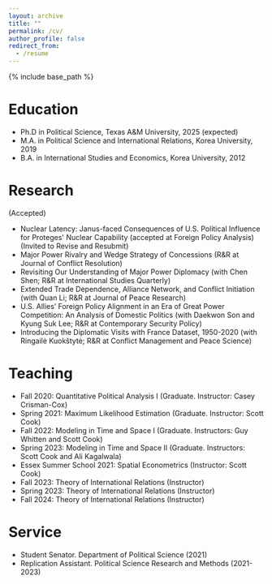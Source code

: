 ```yaml
---
layout: archive
title: ""
permalink: /cv/
author_profile: false
redirect_from:
  - /resume
---
```


{% include base_path %}

Education
======
* Ph.D in Political Science, Texas A&M University, 2025 (expected)
* M.A. in Political Science and International Relations, Korea University, 2019
* B.A. in International Studies and Economics, Korea University, 2012


Research
======
(Accepted)
* Nuclear Latency: Janus-faced Consequences of U.S. Political Influence for Proteges' Nuclear Capability (accepted at Foreign Policy Analysis)
(Invited to Revise and Resubmit)
* Major Power Rivalry and Wedge Strategy of Concessions (R&R at Journal of Conflict Resolution)
* Revisiting Our Understanding of Major Power Diplomacy (with Chen Shen; R&R at International Studies Quarterly)
* Extended Trade Dependence, Alliance Network, and Conflict Initiation (with Quan Li; R&R at Journal of Peace Research)
* U.S. Allies’ Foreign Policy Alignment in an Era of Great Power Competition: An Analysis of Domestic Politics (with Daekwon Son and Kyung Suk Lee; R&R at Contemporary Security Policy)
* Introducing the Diplomatic Visits with France Dataset, 1950-2020 (with Ringailė Kuokštytė; R&R at Conflict Management and Peace Science)


Teaching
======
* Fall 2020: Quantitative Political Analysis I (Graduate. Instructor: Casey Crisman-Cox)
* Spring 2021: Maximum Likelihood Estimation (Graduate. Instructor: Scott Cook)
* Fall 2022: Modeling in Time and Space I (Graduate. Instructors: Guy Whitten and Scott Cook)
* Spring 2023: Modeling in Time and Space II (Graduate. Instructors: Scott Cook and Ali Kagalwala)
* Essex Summer School 2021: Spatial Econometrics (Instructor: Scott Cook)
* Fall 2023: Theory of International Relations (Instructor)
* Spring 2023: Theory of International Relations (Instructor)
* Fall 2024: Theory of International Relations (Instructor)


Service
======
* Student Senator. Department of Political Science (2021)
* Replication Assistant. Political Science Research and Methods (2021-2023)